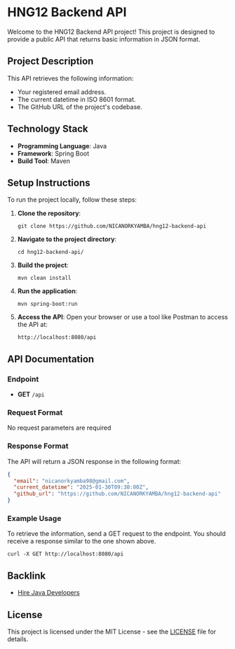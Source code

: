# HNG12 Backend API

Welcome to the HNG12 Backend API project! This project is designed to provide a public API that returns basic information in JSON format.

## Project Description

This API retrieves the following information:
- Your registered email address.
- The current datetime in ISO 8601 format.
- The GitHub URL of the project's codebase.

## Technology Stack

- **Programming Language**: Java
- **Framework**: Spring Boot
- **Build Tool**: Maven

## Setup Instructions

To run the project locally, follow these steps:

1. **Clone the repository**:
   ```
   git clone https://github.com/NICANORKYAMBA/hng12-backend-api
   ```

2. **Navigate to the project directory**:
   ```
   cd hng12-backend-api/
   ```

3. **Build the project**:
   ```
   mvn clean install
   ```

4. **Run the application**:
   ```
   mvn spring-boot:run
   ```

5. **Access the API**:
   Open your browser or use a tool like Postman to access the API at:
   ```
   http://localhost:8080/api
   ```

## API Documentation

### Endpoint

- **GET** `/api`

### Request Format
No request parameters are required

### Response Format

The API will return a JSON response in the following format:

```json
{
  "email": "nicanorkyamba98@gmail.com",
  "current_datetime": "2025-01-30T09:30:00Z",
  "github_url": "https://github.com/NICANORKYAMBA/hng12-backend-api"
}
```

### Example Usage

To retrieve the information, send a GET request to the endpoint. You should receive a response similar to the one shown above.

``` curl -X GET http://localhost:8080/api ```

## Backlink

- [Hire Java Developers](https://hng.tech/hire/java-developers)

## License

This project is licensed under the MIT License - see the [LICENSE](LICENSE) file for details.
